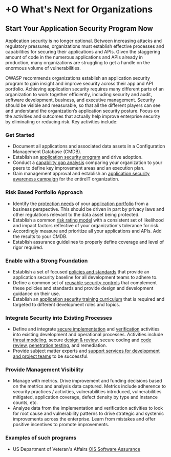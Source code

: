 # +O What's Next for Organizations

## Start Your Application Security Program Now

Application security is no longer optional. Between increasing attacks and regulatory pressures, organizations must establish effective processes and capabilities for securing their applications and APIs. Given the staggering amount of code in the numerous applications and APIs already in production, many organizations are struggling to get a handle on the enormous volume of vulnerabilities.

OWASP recommends organizations establish an application security program to gain insight and improve security across their app and API portfolio. Achieving application security requires many different parts of an organization to work together efficiently, including security and audit, software development, business, and executive management. Security should be visible and measurable, so that all the different players can see and understand the organization’s application security posture. Focus on the activities and outcomes that actually help improve enterprise security by eliminating or reducing risk. Key activities include:

### Get Started

* Document all applications and associated data assets in a Configuration Management Database (CMDB).
* Establish an [application security program](https://www.owasp.org/index.php/SAMM_-_Strategy_&_Metrics_-_1) and drive adoption.
* Conduct a [capability gap analysis](https://www.owasp.org/index.php/SAMM_-_Strategy_&_Metrics_-_3) comparing your organization to your peers to define key improvement areas and an execution plan.
* Gain management approval and establish an [application security awareness campaign](https://www.owasp.org/index.php/SAMM_-_Education_&_Guidance_-_1) for the entireIT organization.

### Risk Based Portfolio Approach

* Identify the [protection needs](https://www.owasp.org/index.php/SAMM_-_Strategy_&_Metrics_-_2) of your [application portfolio](https://www.owasp.org/index.php/SAMM_-_Strategy_&_Metrics_-_2) from a business perspective. This should be driven in part by privacy laws and other regulations relevant to the data asset being protected.
* Establish a common [risk rating model](https://www.owasp.org/index.php/OWASP_Risk_Rating_Methodology) with a consistent set of likelihood and impact factors reflective of your organization's tolerance for risk.
* Accordingly measure and prioritize all your applications and APIs. Add the results to your CMDB.
* Establish assurance guidelines to properly define coverage and level of rigor required.

### Enable with a Strong Foundation

* Establish a set of focused [policies and standards](https://www.owasp.org/index.php/SAMM_-_Policy_&_Compliance_-_2) that provide an application security baseline for all development teams to adhere to.
* Define a common set of [reusable security controls](https://www.owasp.org/index.php/OWASP_Security_Knowledge_Framework) that complement these policies and standards and provide design and development guidance on their use.
* Establish an [application security training curriculum](https://www.owasp.org/index.php/SAMM_-_Education_&_Guidance_-_2) that is required and targeted to different development roles and topics.


### Integrate Security into Existing Processes

*  Define and integrate [secure implementation](https://www.owasp.org/index.php/SAMM_-_Construction) and [verification](https://www.owasp.org/index.php/SAMM_-_Verification) activities into existing development and operational processes. Activities include [threat modeling](https://www.owasp.org/index.php/SAMM_-_Threat_Assessment_-_1), secure [design & review](https://www.owasp.org/index.php/SAMM_-_Design_Review_-_1), secure coding and [code review](https://www.owasp.org/index.php/SAMM_-_Code_Review_-_1), [penetration testing](https://www.owasp.org/index.php/SAMM_-_Security_Testing_-_1), and remediation.
* Provide subject matter experts and [support services for development and project teams](https://www.owasp.org/index.php/SAMM_-_Education_&_Guidance_-_3) to be successful.

### Provide Management Visibility

*  Manage with metrics. Drive improvement and funding decisions based on the metrics and analysis data captured. Metrics include adherence to security practices / activities, vulnerabilities introduced, vulnerabilities mitigated, application coverage, defect density by type and instance counts, etc.
* Analyze data from the implementation and verification activities to look for root cause and vulnerability patterns to drive strategic and systemic improvements across the enterprise. Learn from mistakes and offer positive incentives to promote improvements.

### Examples of such programs

* US Department of Veteran's Affairs [OIS Software Assurance](https://wiki.mobilehealth.va.gov/display/OISSWA/OIS+Software+Assurance)
